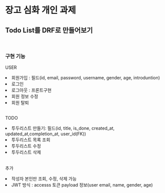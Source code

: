 <h1>장고 심화 개인 과제</h1>
<h2>Todo List를 DRF로 만들어보기</h2><br>

<h3>구현 기능</h3>
<p>USER</p>
<li>회원가입 : 필드(id, email, password, username, gender, age, introduntion)</li>
<li>로그인</li>
<li>로그아웃 : 프론트구현</li>
<li>회원 정보 수정</li>
<li>회원 탈퇴</li><br>

<p>TODO</p>
<li>투두리스트 만들기: 필드(id, title, is_done, created_at, updated_at,completion_at, user_id(FK))</li>
<li>투두리스트 목록 조회</li>
<li>투두리스트 수정</li>
<li>투두리스트 삭제</li><br>

<p>추가</p>
<li>작성자 본인만 조회, 수정, 삭제 가능</li>
<li>JWT 방식 : accesss 토큰 payload 정보(user email, name, gender, age)</li><br>
